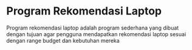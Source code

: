 # Program Rekomendasi Laptop
 Program rekomendasi laptop adalah program sederhana yang dibuat dengan tujuan agar pengguna mendapatkan rekomendasi laptop sesuai dengan range budget dan kebutuhan mereka
